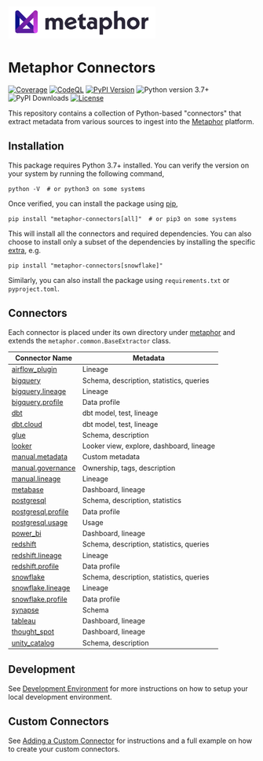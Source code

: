 <a href="https://metaphor.io"><img src="https://github.com/MetaphorData/connectors/raw/main/logo.png" width="300" /></a>

# Metaphor Connectors

[![Coverage](https://coveralls.io/repos/github/MetaphorData/connectors/badge.svg?branch=main)](https://coveralls.io/github/MetaphorData/connectors?branch=main)
[![CodeQL](https://github.com/MetaphorData/connectors/workflows/CodeQL/badge.svg)](https://github.com/MetaphorData/connectors/actions/workflows/codeql-analysis.yml)
[![PyPI Version](https://img.shields.io/pypi/v/metaphor-connectors)](https://pypi.org/project/metaphor-connectors/)
![Python version 3.7+](https://img.shields.io/badge/python-3.7%2B-blue)
![PyPI Downloads](https://img.shields.io/pypi/dm/metaphor-connectors)
[![License](https://img.shields.io/github/license/MetaphorData/connectors)](https://github.com/MetaphorData/connectors/blob/master/LICENSE)

This repository contains a collection of Python-based "connectors" that extract metadata from various sources to ingest into the [Metaphor](https://metaphor.io) platform.

## Installation

This package requires Python 3.7+ installed. You can verify the version on your system by running the following command,

```shell
python -V  # or python3 on some systems
```

Once verified, you can install the package using [pip](https://docs.python.org/3/installing/index.html),

```shell
pip install "metaphor-connectors[all]"  # or pip3 on some systems
```

This will install all the connectors and required dependencies. You can also choose to install only a subset of the dependencies by installing the specific [extra](https://packaging.python.org/tutorials/installing-packages/#installing-setuptools-extras), e.g.

```shell
pip install "metaphor-connectors[snowflake]"
```

Similarly, you can also install the package using `requirements.txt` or `pyproject.toml`.

## Connectors

Each connector is placed under its own directory under [metaphor](./metaphor) and extends the `metaphor.common.BaseExtractor` class.

| Connector Name                                               | Metadata                                 |
|--------------------------------------------------------------|------------------------------------------|  
| [airflow_plugin](metaphor/airflow_plugin/README.md)          | Lineage                                  |
| [bigquery](metaphor/bigquery/README.md)                      | Schema, description, statistics, queries |
| [bigquery.lineage](metaphor/bigquery/lineage/README.md)      | Lineage                                  |
| [bigquery.profile](metaphor/bigquery/profile/README.md)      | Data profile                             |
| [dbt](metaphor/dbt/README.md)                                | dbt model, test, lineage                 |
| [dbt.cloud](metaphor/dbt/cloud/README.md)                    | dbt model, test, lineage                 |
| [glue](metaphor/glue/README.md)                              | Schema, description                      |
| [looker](metaphor/looker/README.md)                          | Looker view, explore, dashboard, lineage |
| [manual.metadata](metaphor/manual/metadata/README.md)        | Custom metadata                          |
| [manual.governance](metaphor/manual/governance/README.md)    | Ownership, tags, description             |
| [manual.lineage](metaphor/manual/lineage/README.md)          | Lineage                                  |
| [metabase](metaphor/metabase/README.md)                      | Dashboard, lineage                       |
| [postgresql](metaphor/postgresql/README.md)                  | Schema, description, statistics          |
| [postgresql.profile](metaphor/postgresql/profile/README.md)  | Data profile                             |
| [postgresql.usage](metaphor/postgresql/usage/README.md)      | Usage                                    |
| [power_bi](metaphor/power_bi/README.md)                      | Dashboard, lineage                       |
| [redshift](metaphor/redshift/README.md)                      | Schema, description, statistics, queries |
| [redshift.lineage](metaphor/redshift/lineage/README.md)      | Lineage                                  |
| [redshift.profile](metaphor/redshift/profile/README.md)      | Data profile                             |
| [snowflake](metaphor/snowflake/README.md)                    | Schema, description, statistics, queries |
| [snowflake.lineage](metaphor/snowflake/lineage/README.md)    | Lineage                                  |
| [snowflake.profile](metaphor/snowflake/profile/README.md)    | Data profile                             |
| [synapse](metaphor/synapse//README.md)                       | Schema                                   |
| [tableau](metaphor/tableau/README.md)                        | Dashboard, lineage                       |
| [thought_spot](metaphor/thought_spot/README.md)              | Dashboard, lineage                       |
| [unity_catalog](metaphor/unity_catalog/README.md)            | Schema, description                      |

## Development

See [Development Environment](docs/develop.md) for more instructions on how to setup your local development environment.

## Custom Connectors

See [Adding a Custom Connector](docs/custom.md) for instructions and a full example on how to create your custom connectors.
